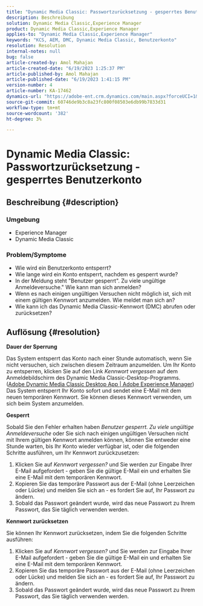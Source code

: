 ```yaml
---
title: "Dynamic Media Classic: Passwortzurücksetzung - gesperrtes Benutzerkonto"
description: Beschreibung
solution: Dynamic Media Classic,Experience Manager
product: Dynamic Media Classic,Experience Manager
applies-to: "Dynamic Media Classic,Experience Manager"
keywords: "KCS, AEM, DMC, Dynamic Media Classic, Benutzerkonto"
resolution: Resolution
internal-notes: null
bug: false
article-created-by: Amol Mahajan
article-created-date: "6/19/2023 1:25:37 PM"
article-published-by: Amol Mahajan
article-published-date: "6/19/2023 1:41:15 PM"
version-number: 4
article-number: KA-17462
dynamics-url: "https://adobe-ent.crm.dynamics.com/main.aspx?forceUCI=1&pagetype=entityrecord&etn=knowledgearticle&id=f22389c5-a40e-ee11-8f6d-6045bd006b25"
source-git-commit: 60746de9b3c8a23fc800f08503e6db99b7833d31
workflow-type: tm+mt
source-wordcount: '382'
ht-degree: 3%

---
```


# Dynamic Media Classic: Passwortzurücksetzung - gesperrtes Benutzerkonto

## Beschreibung {#description}


### <b>Umgebung</b>

- Experience Manager
- Dynamic Media Classic




### <b>Problem/Symptome</b>

- Wie wird ein Benutzerkonto entsperrt?
- Wie lange wird ein Konto entsperrt, nachdem es gesperrt wurde?
- In der Meldung steht &quot;Benutzer gesperrt&quot;. Zu viele ungültige Anmeldeversuche.&quot; Wie kann man sich anmelden?
- Wenn es nach einigen ungültigen Versuchen nicht möglich ist, sich mit einem gültigen Kennwort anzumelden. Wie meldet man sich an?
- Wie kann ich das Dynamic Media Classic-Kennwort (DMC) abrufen oder zurücksetzen?



## Auflösung {#resolution}


<b>Dauer der Sperrung</b>

Das System entsperrt das Konto nach einer Stunde automatisch, wenn Sie nicht versuchen, sich zwischen diesem Zeitraum anzumelden. Um Ihr Konto zu entsperren, klicken Sie auf den Link *Kennwort vergessen* auf dem Anmeldebildschirm des Dynamic Media Classic-Desktop-Programms. ([Adobe Dynamic Media Classic Desktop App | Adobe Experience Manager](https://experienceleague.adobe.com/docs/dynamic-media-classic/using/new-ui-2020.html?lang=en)) Das System entsperrt Ihr Konto sofort und sendet eine E-Mail mit dem neuen temporären Kennwort. Sie können dieses Kennwort verwenden, um sich beim System anzumelden.



<b>Gesperrt</b>

Sobald Sie den Fehler erhalten haben *Benutzer gesperrt. Zu viele ungültige Anmeldeversuche* oder Sie sich nach einigen ungültigen Versuchen nicht mit Ihrem gültigen Kennwort anmelden können, können Sie entweder eine Stunde warten, bis Ihr Konto wieder verfügbar ist, oder die folgenden Schritte ausführen, um Ihr Kennwort zurückzusetzen:

1. Klicken Sie auf *Kennwort vergessen?* und Sie werden zur Eingabe Ihrer E-Mail aufgefordert - geben Sie die gültige E-Mail ein und erhalten Sie eine E-Mail mit dem temporären Kennwort.
2. Kopieren Sie das temporäre Passwort aus der E-Mail (ohne Leerzeichen oder Lücke) und melden Sie sich an - es fordert Sie auf, Ihr Passwort zu ändern.
3. Sobald das Passwort geändert wurde, wird das neue Passwort zu Ihrem Passwort, das Sie täglich verwenden werden.


<b>Kennwort zurücksetzen</b>

Sie können Ihr Kennwort zurücksetzen, indem Sie die folgenden Schritte ausführen:

1. Klicken Sie auf *Kennwort vergessen?* und Sie werden zur Eingabe Ihrer E-Mail aufgefordert - geben Sie die gültige E-Mail ein und erhalten Sie eine E-Mail mit dem temporären Kennwort.
2. Kopieren Sie das temporäre Passwort aus der E-Mail (ohne Leerzeichen oder Lücke) und melden Sie sich an - es fordert Sie auf, Ihr Passwort zu ändern.
3. Sobald das Passwort geändert wurde, wird das neue Passwort zu Ihrem Passwort, das Sie täglich verwenden werden.


